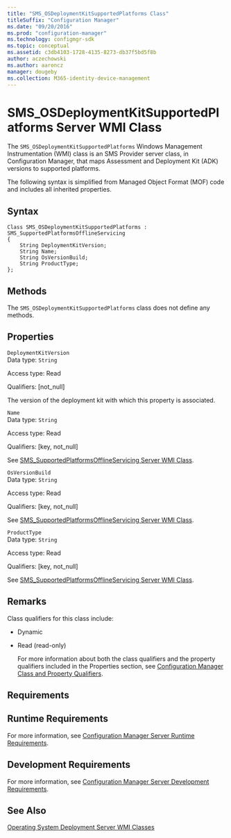 ```yaml
---
title: "SMS_OSDeploymentKitSupportedPlatforms Class"
titleSuffix: "Configuration Manager"
ms.date: "09/20/2016"
ms.prod: "configuration-manager"
ms.technology: configmgr-sdk
ms.topic: conceptual
ms.assetid: c3db4103-1728-4135-8273-db37f5bd5f8b
author: aczechowski
ms.author: aaroncz
manager: dougeby
ms.collection: M365-identity-device-management
---
```

# SMS_OSDeploymentKitSupportedPlatforms Server WMI Class
The `SMS_OSDeploymentKitSupportedPlatforms` Windows Management Instrumentation (WMI) class is an SMS Provider server class, in Configuration Manager, that maps Assessment and Deployment Kit (ADK) versions to supported platforms.  

 The following syntax is simplified from Managed Object Format (MOF) code and includes all inherited properties.  

## Syntax  

```  
Class SMS_OSDeploymentKitSupportedPlatforms : SMS_SupportedPlatformsOfflineServicing  
{  
    String DeploymentKitVersion;  
    String Name;  
    String OsVersionBuild;  
    String ProductType;  
};  

```  

## Methods  
 The `SMS_OSDeploymentKitSupportedPlatforms` class does not define any methods.  

## Properties  
 `DeploymentKitVersion`  
 Data type: `String`  

 Access type: Read  

 Qualifiers: [not_null]  

 The version of the deployment kit with which this property is associated.  

 `Name`  
 Data type: `String`  

 Access type: Read  

 Qualifiers: [key, not_null]  

 See [SMS_SupportedPlatformsOfflineServicing Server WMI Class](../../../develop/reference/core/servers/configure/sms_supportedplatformsofflineservicing-server-wmi-class.md).  

 `OsVersionBuild`  
 Data type: `String`  

 Access type: Read  

 Qualifiers: [key, not_null]  

 See [SMS_SupportedPlatformsOfflineServicing Server WMI Class](../../../develop/reference/core/servers/configure/sms_supportedplatformsofflineservicing-server-wmi-class.md).  

 `ProductType`  
 Data type: `String`  

 Access type: Read  

 Qualifiers: [key, not_null]  

 See [SMS_SupportedPlatformsOfflineServicing Server WMI Class](../../../develop/reference/core/servers/configure/sms_supportedplatformsofflineservicing-server-wmi-class.md).  

## Remarks  
 Class qualifiers for this class include:  

- Dynamic  

- Read (read-only)  

  For more information about both the class qualifiers and the property qualifiers included in the Properties section, see [Configuration Manager Class and Property Qualifiers](../../../develop/reference/misc/class-and-property-qualifiers.md).  

## Requirements  

## Runtime Requirements  
 For more information, see [Configuration Manager Server Runtime Requirements](../../../develop/core/reqs/server-runtime-requirements.md).  

## Development Requirements  
 For more information, see [Configuration Manager Server Development Requirements](../../../develop/core/reqs/server-development-requirements.md).  

## See Also  
 [Operating System Deployment Server WMI Classes](../../../develop/reference/osd/operating-system-deployment-server-wmi-classes.md)
